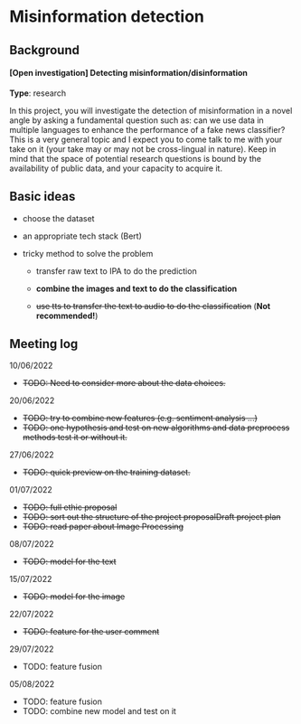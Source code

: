 # Misinformation detection

## Background

#### [Open investigation] Detecting misinformation/disinformation

**Type**: research

In this project, you will investigate the detection of misinformation in a novel angle by asking a fundamental question such as: can we use data in multiple languages to enhance the performance of a fake news classifier? This is a very general topic and I expect you to come talk to me with your take on it (your take may or may not be cross-lingual in nature). Keep in mind that the space of potential research questions is bound by the availability of public data, and your capacity to acquire it.



## Basic ideas

- choose the dataset

- an appropriate tech stack (Bert)

- tricky method to solve the problem

  - transfer raw text to IPA to do the prediction

  - **combine the images and text to do the classification**

  - ~~use tts to transfer the text to audio to do the classification~~ (**Not recommended!**)



## Meeting log

10/06/2022

- ~~TODO: Need to consider more about the data choices.~~

20/06/2022

- ~~TODO: try to combine new features (e.g. sentiment analysis ...)~~
- ~~TODO: one hypothesis and test on new algorithms and data preprocess methods test it or without it.~~

27/06/2022

- ~~TODO: quick preview on the training dataset.~~

01/07/2022

- ~~TODO: full ethic proposal~~
- ~~TODO: sort out the structure of the project proposalDraft project plan~~
- ~~TODO: read paper about Image Processing~~

08/07/2022

- ~~TODO: model for the text~~

15/07/2022

- ~~TODO: model for the image~~

22/07/2022

- ~~TODO: feature for the user comment~~

29/07/2022

- TODO: feature fusion

05/08/2022

- TODO: feature fusion
- TODO: combine new model and test on it



